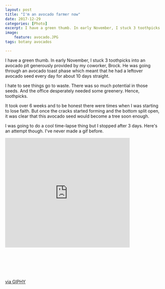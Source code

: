 ```yaml
---
layout: post
title: "I'm an avocado farmer now"
date: 2017-12-29
categories: [Photo]
excerpt: I have a green thumb. In early November, I stuck 3 toothpicks into an avocado pit generously provided by my coworker, Brock.
image:
    feature: avocado.JPG
tags: botany avocados

---
```

I have a green thumb. In early November, I stuck 3 toothpicks into an avocado pit generously provided by my coworker, Brock. He was going through an avocado toast phase which meant that he had a leftover avocado seed every day for about 10 days straight.

I hate to see things go to waste. There was so much potential in those seeds. And the office desperately needed some greenery. Hence, toothpicks.

It took over 6 weeks and to be honest there were times when I was starting to lose faith. But once the cracks started forming and the bottom split open, it was clear that this avocado seed would become a tree soon enough.

I was going to do a cool time-lapse thing but I stopped after 3 days. Here's an attempt though. I've never made a gif before.

<div style="width:100%;height:0;padding-bottom:88%;position:relative;"><iframe src="https://giphy.com/embed/3oFzmj7htxqKNw6SVG" width="80%" height="80%" style="position:absolute" frameBorder="0" class="giphy-embed" allowFullScreen></iframe></div><p><a href="https://giphy.com/gifs/avocado-3oFzmj7htxqKNw6SVG">via GIPHY</a></p>
